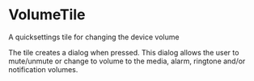 # VolumeTile
A quicksettings tile for changing the device volume

The tile creates a dialog when pressed. This dialog allows the user to mute/unmute or change to volume to the media, alarm, ringtone and/or notification volumes.
